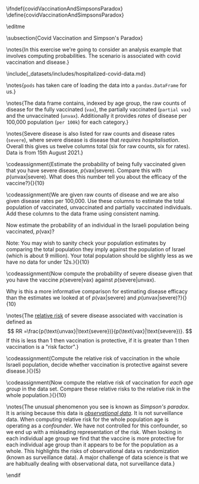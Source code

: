 \ifndef{covidVaccinationAndSimpsonsParadox}
\define{covidVaccinationAndSimpsonsParadox}

\editme 

\subsection{Covid Vaccination and Simpson's Paradox}

\notes{In this exercise we're going to consider an analysis example that involves computing probabilities. The scenario is associated with covid vaccination and disease.}

\include{_datasets/includes/hospitalized-covid-data.md}

\notes{`pods` has taken care of loading the data into a `pandas.DataFrame` for us.}

\notes{The data frame contains, indexed by age group, the raw counts of disease for the fully vaccinated (`vax`), the partially vaccinated (`partial vax`) and the unvaccinated (`unvax`). Additionally it provides *rates* of disease per 100,000 population (`per 100k`) for each category.}

\notes{Severe disease is also listed for raw counts and disease rates (`severe`), where severe disease is disease that *requires hospitalisation*. Overall this gives us twelve columns total (six for raw counts, six for rates). Data is from 15th August 2021.}

\codeassignment{Estimate the probability of being fully vaccinated given that you have severe disease, $p(\text{vax}|\text{severe})$. Compare this with $p(\text{unvax}|\text{severe})$. What does this number tell you about the efficacy of the vaccine?}{}{10}

\codeassignment{We are given raw counts of disease and we are also given disease rates per 100,000. Use these columns to estimate the total population of vaccinated, unvaccinated and partially vaccinated individuals. Add these columns to the data frame using consistent naming.

Now estimate the probability of an individual in the Israeli population being vaccinated, $p(\text{vax})$?

Note: You may wish to sanity check your population estimates by comparing the total population they imply against the population of Israel (which is about 9 million). Your total population should be slightly less as we have no data for under 12s.}{}{10}

\codeassignment{Now compute the probability of severe disease given that you have the vaccine $p(\text{severe}|\text{vax})$ against $p(\text{severe}|\text{unvax})$. 

Why is this a more informative comparison for estimating disease efficacy than the estimates we looked at of $p(\text{vax}|\text{severe})$ and $p(\text{unvax}|\text{severe})$?}{}{10}

\notes{The [relative risk](https://en.wikipedia.org/wiki/Relative_risk) of severe disease associated with vaccination is defined as
$$
RR =\frac{p(\text{unvax}|\text{severe})}{p(\text{vax}|\text{severe})}.
$$
If this is less than 1 then vaccination is protective, if it is greater than 1 then vaccination is a "risk factor".}

\codeassignment{Compute the relative risk of vaccination in the whole Israeli population, decide whether vaccination is protective against severe disease.}{}{5}

\codeassignment{Now compute the relative risk of vaccination for *each age group* in the data set. Compare these relative risks to the relative risk in the whole population.}{}{10}

\notes{The unusual phenomenon you see is known as *Simpson's paradox*. It is arising because this data is [*observational data*](https://en.wikipedia.org/wiki/Observational_study). It is not surveillance data. When computing relative risk for the whole population age is operating as a *confounder*. We have not controlled for this confounder, so we end up with a misleading representation of the risk. When looking in each individual age group we find that the vaccine is more protective for each individual age group than it appears to be for the population as a whole. This highlights the risks of observational data vs randomization (known as surveillance data). A major challenge of data science is that we are habitually dealing with observational data, not surveillance data.}

\endif
